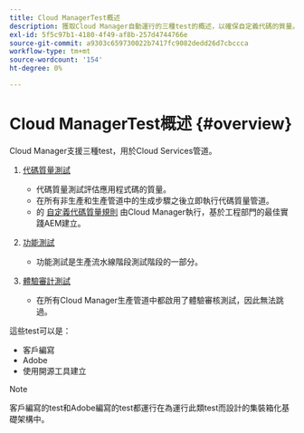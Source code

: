 ```yaml
---
title: Cloud ManagerTest概述
description: 獲取Cloud Manager自動運行的三種test的概述，以確保自定義代碼的質量。
exl-id: 5f5c97b1-4180-4f49-af8b-257d4744766e
source-git-commit: a9303c659730022b7417fc9082dedd26d7cbccca
workflow-type: tm+mt
source-wordcount: '154'
ht-degree: 0%

---
```



# Cloud ManagerTest概述 {#overview}

Cloud Manager支援三種test，用於Cloud Services管道。

1. [代碼質量測試](/help/implementing/cloud-manager/code-quality-testing.md)

   * 代碼質量測試評估應用程式碼的質量。
   * 在所有非生產和生產管道中的生成步驟之後立即執行代碼質量管道。
   * 的 [自定義代碼質量規則](/help/implementing/cloud-manager/custom-code-quality-rules.md) 由Cloud Manager執行，基於工程部門的最佳實踐AEM建立。

1. [功能測試](/help/implementing/cloud-manager/functional-testing.md)

   * 功能測試是生產流水線階段測試階段的一部分。

1. [體驗審計測試](/help/implementing/cloud-manager/experience-audit-testing.md)

   * 在所有Cloud Manager生產管道中都啟用了體驗審核測試，因此無法跳過。

這些test可以是：

* 客戶編寫
* Adobe
* 使用開源工具建立

>[!NOTE]
>
> 客戶編寫的test和Adobe編寫的test都運行在為運行此類test而設計的集裝箱化基礎架構中。
